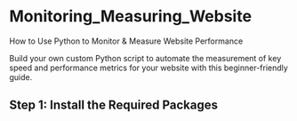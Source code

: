 # Monitoring_Measuring_Website
How to Use Python to Monitor &amp; Measure Website Performance

Build your own custom Python script to automate the measurement of key speed and performance metrics for your website with this beginner-friendly guide.

## Step 1: Install the Required Packages
